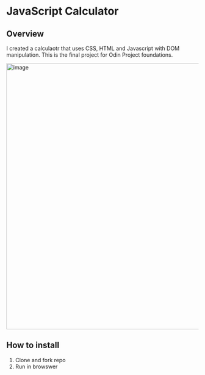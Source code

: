 # JavaScript Calculator

## Overview
I created a calculaotr that uses CSS, HTML and Javascript with DOM manipulation. This is the final project for Odin Project foundations.

<img width="816" height="698" alt="image" src="https://github.com/user-attachments/assets/551a8c99-e9b0-409a-9fe1-158e50848353" />


## How to install
1. Clone and fork repo
2. Run in browswer
